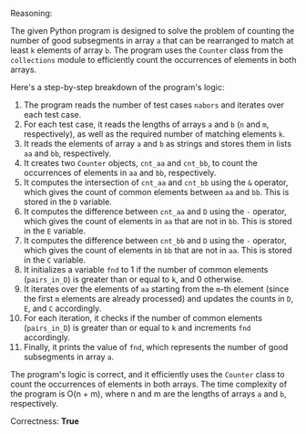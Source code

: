 Reasoning:

The given Python program is designed to solve the problem of counting the number of good subsegments in array `a` that can be rearranged to match at least `k` elements of array `b`. The program uses the `Counter` class from the `collections` module to efficiently count the occurrences of elements in both arrays.

Here's a step-by-step breakdown of the program's logic:

1. The program reads the number of test cases `nabors` and iterates over each test case.
2. For each test case, it reads the lengths of arrays `a` and `b` (`n` and `m`, respectively), as well as the required number of matching elements `k`.
3. It reads the elements of array `a` and `b` as strings and stores them in lists `aa` and `bb`, respectively.
4. It creates two `Counter` objects, `cnt_aa` and `cnt_bb`, to count the occurrences of elements in `aa` and `bb`, respectively.
5. It computes the intersection of `cnt_aa` and `cnt_bb` using the `&` operator, which gives the count of common elements between `aa` and `bb`. This is stored in the `D` variable.
6. It computes the difference between `cnt_aa` and `D` using the `-` operator, which gives the count of elements in `aa` that are not in `bb`. This is stored in the `E` variable.
7. It computes the difference between `cnt_bb` and `D` using the `-` operator, which gives the count of elements in `bb` that are not in `aa`. This is stored in the `C` variable.
8. It initializes a variable `fnd` to 1 if the number of common elements (`pairs_in_D`) is greater than or equal to `k`, and 0 otherwise.
9. It iterates over the elements of `aa` starting from the `m`-th element (since the first `m` elements are already processed) and updates the counts in `D`, `E`, and `C` accordingly.
10. For each iteration, it checks if the number of common elements (`pairs_in_D`) is greater than or equal to `k` and increments `fnd` accordingly.
11. Finally, it prints the value of `fnd`, which represents the number of good subsegments in array `a`.

The program's logic is correct, and it efficiently uses the `Counter` class to count the occurrences of elements in both arrays. The time complexity of the program is O(n + m), where n and m are the lengths of arrays `a` and `b`, respectively.

Correctness: **True**